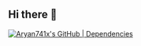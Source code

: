## Hi there 👋

<!--
**Aryan741x/Aryan741x** is a ✨ _special_ ✨ repository because its `README.md` (this file) appears on your GitHub profile.

Here are some ideas to get you started:

- 🔭 I’m currently working on ...
- 🌱 I’m currently learning ...
- 👯 I’m looking to collaborate on ...
- 🤔 I’m looking for help with ...
- 💬 Ask me about ...
- 📫 How to reach me: ...
- 😄 Pronouns: ...
- ⚡ Fun fact: ...
-->
[![Aryan741x's GitHub | Dependencies](https://stats.quine.sh/Aryan741x/dependencies?theme=dark)](https://quine.sh?utm_source=widgets&utm_campaign=Aryan741x)
